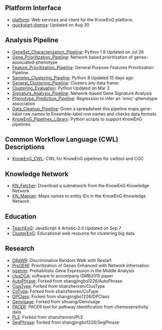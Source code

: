 ## Platform Interface
 - [platform](https://github.com/KnowEnG/platform): Web services and client for the KnowEnG platform.
 - [quickstart-demos](https://github.com/KnowEnG/quickstart-demos): Updated on Aug 30
## Analysis Pipeline
 - [GeneSet_Characterization_Pipeline](https://github.com/KnowEnG/GeneSet_Characterization_Pipeline): Python 1 8 Updated on Jul 26
 - [Gene_Prioritization_Pipeline](https://github.com/KnowEnG/Gene_Prioritization_Pipeline): Network based prioritization of genes-associated-phenotype
 - [Feature_Prioritization_Pipeline](https://github.com/KnowEnG/Feature_Prioritization_Pipeline): General Purpose Features Prioritization Pipeline
 - [Samples_Clustering_Pipeline](https://github.com/KnowEnG/Samples_Clustering_Pipeline): Python 8 Updated 15 days ago
 - [General_Clustering_Pipeline](https://github.com/KnowEnG/General_Clustering_Pipeline): Clusters any data frame
 - [Clustering_Evaluation](https://github.com/KnowEnG/Clustering_Evaluation): Python Updated on Mar 3
 - [Signature_Analysis_Pipeline](https://github.com/KnowEnG/Signature_Analysis_Pipeline): Network-based Gene Signature Analysis
 - [Phenotype_Prediction_Pipeline](https://github.com/KnowEnG/Phenotype_Prediction_Pipeline): Regression to infer an 'omic'-phenotype association
 - [Data_Cleanup_Pipeline](https://github.com/KnowEnG/Data_Cleanup_Pipeline): Given a spreadsheet this pipeline maps gene-label row names to Ensemble-label row names and checks data formats
 - [KnowEnG_Pipelines_Library](https://github.com/KnowEnG/KnowEnG_Pipelines_Library): Python scripts to support KnowEnG pipelines
## Common Workflow Language (CWL) Descriptions
 - [KnowEnG_CWL](https://github.com/KnowEnG/KnowEnG_CWL): CWL for KnowEnG pipelines for cwltool and CGC
## Knowledge Network
 - [KN_Fetcher](https://github.com/KnowEnG/KN_Fetcher): Download a subnetwork from the KnowEnG Knowledge Network
 - [KN_Mapper](https://github.com/KnowEnG/KN_Mapper): Maps names to entity IDs in the KnowEnG Knowledge Network
## Education
 - [TeachEnG](https://github.com/KnowEnG/TeachEnG): JavaScript 4 Artistic-2.0 Updated on Sep 7
 - [ClusterEnG](https://github.com/KnowEnG/ClusterEnG): Educational web resource for clustering big data
## Research
 - [DRaWR](https://github.com/KnowEnG/DRaWR): Discriminative Random Walk with Restart
 - [ProGENI](https://github.com/KnowEnG/ProGENI): Prioritization of Genes Enhanced with Network Information
 - [pgenmi](https://github.com/KnowEnG/pgenmi): Probabilistic Gene Expression in the Middle Analysis
 - [clusDCA](https://github.com/KnowEnG/clusDCA): software to accompany ISMB2015 paper
 - [AutoPhrase](https://github.com/KnowEnG/AutoPhrase): Forked from shangjingbo1226/AutoPhrase
 - [ClusType](https://github.com/KnowEnG/ClusType): Forked from shanzhenren/ClusType
 - [CoType](https://github.com/KnowEnG/CoType): Forked from shanzhenren/CoType
 - [DPClass](https://github.com/KnowEnG/DPClass): Forked from shangjingbo1226/DPClass
 - [Genvisage](https://github.com/KnowEnG/Genvisage): Forked from slhuang/Genvisage
 - [PACER](https://github.com/KnowEnG/PACER): PACER tool for pathway identification from chemosensitivity data
 - [PLE](https://github.com/KnowEnG/PLE): Forked from shanzhenren/PLE
 - [SegPhrase](https://github.com/KnowEnG/SegPhrase): Forked from shangjingbo1226/SegPhrase

